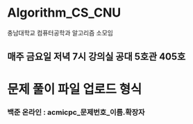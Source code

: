 # Algorithm_CS_CNU
충남대학교 컴퓨터공학과 알고리즘 소모임

## 매주 금요일 저녁 7시 강의실 공대 5호관 405호

# 문제 풀이 파일 업로드 형식

### 백준 온라인 : acmicpc_문제번호_이름.확장자

